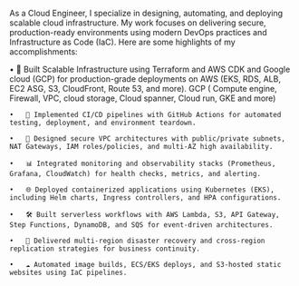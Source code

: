 As a Cloud Engineer, I specialize in designing, automating, and deploying scalable cloud infrastructure. My work focuses on delivering secure, production-ready environments using modern DevOps practices and Infrastructure as Code (IaC). Here are some highlights of my accomplishments:

•	🚀 Built Scalable Infrastructure using Terraform and AWS CDK and Google cloud (GCP) for production-grade deployments on AWS (EKS, RDS, ALB, EC2 ASG, S3, CloudFront, Route 53, and more). GCP ( Compute engine, Firewall, VPC, cloud storage, Cloud spanner, Cloud run, GKE and more)

	•	🔁 Implemented CI/CD pipelines with GitHub Actions for automated testing, deployment, and environment teardown.
 
	•	🔐 Designed secure VPC architectures with public/private subnets, NAT Gateways, IAM roles/policies, and multi-AZ high availability.
 
	•	📊 Integrated monitoring and observability stacks (Prometheus, Grafana, CloudWatch) for health checks, metrics, and alerting.
 
	•	🌐 Deployed containerized applications using Kubernetes (EKS), including Helm charts, Ingress controllers, and HPA configurations.
 
	•	🛠️ Built serverless workflows with AWS Lambda, S3, API Gateway, Step Functions, DynamoDB, and SQS for event-driven architectures.
 
	•	🔁 Delivered multi-region disaster recovery and cross-region replication strategies for business continuity.
 
	•	☁️ Automated image builds, ECS/EKS deploys, and S3-hosted static websites using IaC pipelines.
